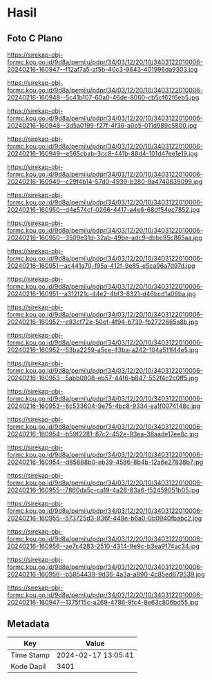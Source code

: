 # Hasil

## Foto C Plano

https://sirekap-obj-formc.kpu.go.id/9d8a/pemilu/pdpr/34/03/12/20/10/3403122010006-20240216-160947--f12af7a5-af5b-40c3-9643-401996da9303.jpg

https://sirekap-obj-formc.kpu.go.id/9d8a/pemilu/pdpr/34/03/12/20/10/3403122010006-20240216-160948--5c41b107-60a0-46de-8060-cb5cf62f6eb5.jpg

https://sirekap-obj-formc.kpu.go.id/9d8a/pemilu/pdpr/34/03/12/20/10/3403122010006-20240216-160948--3d5a0199-f27f-4f39-a0e5-011d989c5800.jpg

https://sirekap-obj-formc.kpu.go.id/9d8a/pemilu/pdpr/34/03/12/20/10/3403122010006-20240216-160949--e565cbab-3cc8-441b-88d4-101d47ee1e19.jpg

https://sirekap-obj-formc.kpu.go.id/9d8a/pemilu/pdpr/34/03/12/20/10/3403122010006-20240216-160949--c29f4b14-57d0-4939-b280-8a4740839099.jpg

https://sirekap-obj-formc.kpu.go.id/9d8a/pemilu/pdpr/34/03/12/20/10/3403122010006-20240216-160950--d4e574cf-0266-4417-a4e6-68df54ec7852.jpg

https://sirekap-obj-formc.kpu.go.id/9d8a/pemilu/pdpr/34/03/12/20/10/3403122010006-20240216-160950--3509e31d-32ab-49be-adc9-dbbc85c865aa.jpg

https://sirekap-obj-formc.kpu.go.id/9d8a/pemilu/pdpr/34/03/12/20/10/3403122010006-20240216-160951--ac441a70-f95a-412f-9e85-e5ca96a7d97d.jpg

https://sirekap-obj-formc.kpu.go.id/9d8a/pemilu/pdpr/34/03/12/20/10/3403122010006-20240216-160951--a312f21c-44e2-4bf3-8321-d46bcd1a06ba.jpg

https://sirekap-obj-formc.kpu.go.id/9d8a/pemilu/pdpr/34/03/12/20/10/3403122010006-20240216-160952--e83cf72e-50ef-4f94-b739-fb2722665a8b.jpg

https://sirekap-obj-formc.kpu.go.id/9d8a/pemilu/pdpr/34/03/12/20/10/3403122010006-20240216-160952--53ba2259-a5ce-43ba-a242-104a511f44e5.jpg

https://sirekap-obj-formc.kpu.go.id/9d8a/pemilu/pdpr/34/03/12/20/10/3403122010006-20240216-160953--5abb0908-eb57-44f6-b847-552f4c2c0ff5.jpg

https://sirekap-obj-formc.kpu.go.id/9d8a/pemilu/pdpr/34/03/12/20/10/3403122010006-20240216-160953--8c533604-9e75-4bc8-9334-ea1f0074148c.jpg

https://sirekap-obj-formc.kpu.go.id/9d8a/pemilu/pdpr/34/03/12/20/10/3403122010006-20240216-160954--b59f2281-87c2-452e-93ea-38aade17ee8c.jpg

https://sirekap-obj-formc.kpu.go.id/9d8a/pemilu/pdpr/34/03/12/20/10/3403122010006-20240216-160954--d85888b0-eb39-4586-8b4b-12a6e27838b7.jpg

https://sirekap-obj-formc.kpu.go.id/9d8a/pemilu/pdpr/34/03/12/20/10/3403122010006-20240216-160955--7860da5c-ca19-4a28-83a6-f52459051b05.jpg

https://sirekap-obj-formc.kpu.go.id/9d8a/pemilu/pdpr/34/03/12/20/10/3403122010006-20240216-160955--573725d3-836f-449e-b6a0-0b0940fbabc2.jpg

https://sirekap-obj-formc.kpu.go.id/9d8a/pemilu/pdpr/34/03/12/20/10/3403122010006-20240216-160956--ae7c4283-2510-4314-9e9c-b3ea9174ac34.jpg

https://sirekap-obj-formc.kpu.go.id/9d8a/pemilu/pdpr/34/03/12/20/10/3403122010006-20240216-160956--b5854439-9d36-4a3a-a890-4c85ed679539.jpg

https://sirekap-obj-formc.kpu.go.id/9d8a/pemilu/pdpr/34/03/12/20/10/3403122010006-20240216-160947--1375f15c-a269-4786-9fc4-8e63c806bd55.jpg


## Metadata

| Key        | Value               |
| ---------- | ------------------- |
| Time Stamp | 2024-02-17 13:05:41 |
| Kode Dapil | 3401                |



